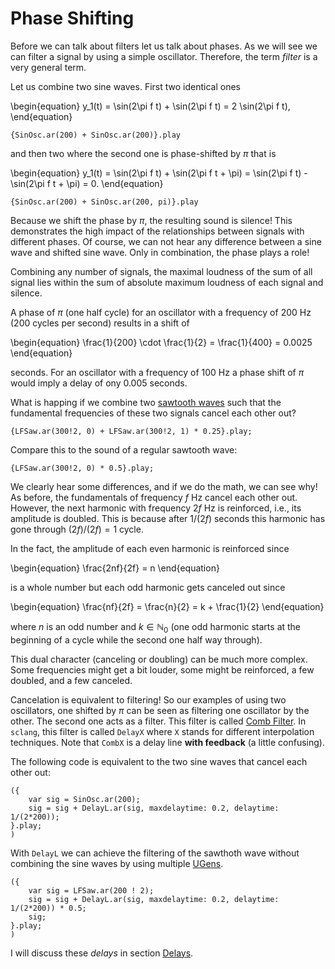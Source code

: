 # Phase Shifting

Before we can talk about filters let us talk about phases.
As we will see we can filter a signal by using a simple oscillator.
Therefore, the term *filter* is a very general term.

Let us combine two sine waves.
First two identical ones

\begin{equation}
y_1(t) = \sin(2\pi f t) + \sin(2\pi f t) = 2 \sin(2\pi f t),
\end{equation}

```isc
{SinOsc.ar(200) + SinOsc.ar(200)}.play
```

and then two where the second one is phase-shifted by $\pi$ that is

\begin{equation}
y_1(t) = \sin(2\pi f t) + \sin(2\pi f t + \pi) = \sin(2\pi f t) - \sin(2\pi f t + \pi) = 0.
\end{equation}

```isc
{SinOsc.ar(200) + SinOsc.ar(200, pi)}.play
```

Because we shift the phase by $\pi$, the resulting sound is silence!
This demonstrates the high impact of the relationships between signals with different phases.
Of course, we can not hear any difference between a sine wave and shifted sine wave.
Only in combination, the phase plays a role!

Combining any number of signals, the maximal loudness of the sum of all signal lies within the sum of absolute maximum loudness of each signal and silence.

A phase of $\pi$ (one half cycle) for an oscillator with a frequency of $200$ Hz ($200$ cycles per second) results in a shift of 

\begin{equation}
\frac{1}{200} \cdot \frac{1}{2} = \frac{1}{400} = 0.0025
\end{equation}

seconds. 
For an oscillator with a frequency of $100$ Hz a phase shift of $\pi$ would imply a delay of ony $0.005$ seconds.

What is happing if we combine two [sawtooth waves](sec-sawtooth-wave) such that the fundamental frequencies of these two signals cancel each other out?

```isc
{LFSaw.ar(300!2, 0) + LFSaw.ar(300!2, 1) * 0.25}.play;
```

Compare this to the sound of a regular sawtooth wave:

```isc
{LFSaw.ar(300!2, 0) * 0.5}.play;
```

We clearly hear some differences, and if we do the math, we can see why!
As before, the fundamentals of frequency $f$ Hz cancel each other out.
However, the next harmonic with frequency $2f$ Hz is reinforced, i.e., its amplitude is doubled.
This is because after $1/(2f)$ seconds this harmonic has gone through $(2f)/(2f) = 1$ cycle.

In the fact, the amplitude of each even harmonic is reinforced since

\begin{equation}
\frac{2nf}{2f} = n 
\end{equation}

is a whole number but each odd harmonic gets canceled out since

\begin{equation}
\frac{nf}{2f} = \frac{n}{2} = k + \frac{1}{2}
\end{equation}

where $n$ is an odd number and $k \in \mathbb{N}_0$ (one odd harmonic starts at the beginning of a cycle while the second one half way through).

This dual character (canceling or doubling) can be much more complex.
Some frequencies might get a bit louder, some might be reinforced, a few doubled, and a few canceled.

Cancelation is equivalent to filtering!
So our examples of using two oscillators, one shifted by $\pi$ can be seen as filtering one oscillator by the other.
The second one acts as a filter.
This filter is called [Comb Filter](sec-comb-filter).
In ``sclang``, this filter is called ``DelayX`` where ``X`` stands for different interpolation techniques.
Note that ``CombX`` is a delay line **with feedback** (a little confusing).

The following code is equivalent to the two sine waves that cancel each other out:

```isc
({
    var sig = SinOsc.ar(200);
    sig = sig + DelayL.ar(sig, maxdelaytime: 0.2, delaytime: 1/(2*200));
}.play;
)
```

With ``DelayL`` we can achieve the filtering of the sawthoth wave without combining the sine waves by using multiple [UGens](def-ugen).

```isc
({
    var sig = LFSaw.ar(200 ! 2);
    sig = sig + DelayL.ar(sig, maxdelaytime: 0.2, delaytime: 1/(2*200)) * 0.5;
    sig;
}.play;
)
```

I will discuss these *delays* in section [Delays](sec-delays).